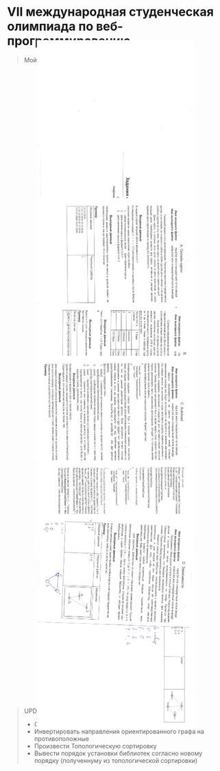 # VII международная студенческая олимпиада по веб-программированию
> Мой первый опыт работы с php.

<img src="/MD_SRC/0.jpg" style="transform:rotate(90deg);">
<img src="/MD_SRC/1.jpg" style="transform:rotate(90deg);">
<img src="/MD_SRC/2.jpg" style="transform:rotate(90deg);">
<img src="/MD_SRC/3.jpg" style="transform:rotate(90deg);">

> UPD: Решение задачи **D** не успел произвести, 
> **Идея:**
>  - Считать список смежности
>  - Инвертировать направления ориентированного графа на противоположные
>  - Произвести Топологическую сортировку
>  - Вывести порядок установки библиотек согласно новому порядку (полученнуму из топологической сортировки)